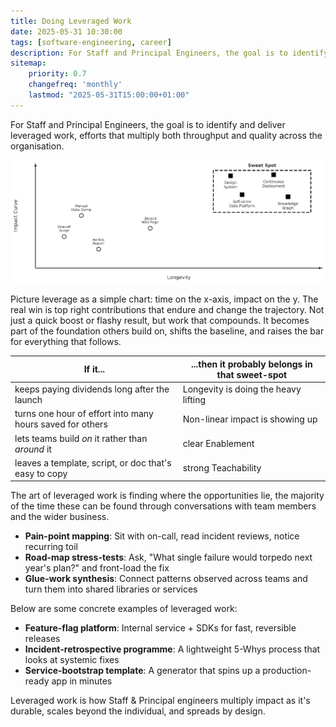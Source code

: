 ```yaml
---
title: Doing Leveraged Work
date: 2025-05-31 10:30:00
tags: [software-engineering, career]
description: For Staff and Principal Engineers, the goal is to identify and deliver leveraged work, efforts that multiply both throughput and quality across the organisation.
sitemap:
    priority: 0.7
    changefreq: 'monthly'
    lastmod: "2025-05-31T15:00:00+01:00"
---
```


For Staff and Principal Engineers, the goal is to identify and deliver leveraged work, efforts that multiply both throughput and quality across the organisation.

![Two-axis graph plotting impact and longevity in relation to Leveraged work](/assets/images/leveraged-work-chart.png)

Picture leverage as a simple chart: time on the x-axis, impact on the y. The real win is top right contributions that endure and change the trajectory. Not just a quick boost or flashy result, but work that compounds. It becomes part of the foundation others build on, shifts the baseline, and raises the bar for everything that follows.

| If it...                                                  | ...then it probably belongs in that sweet-spot |
|-----------------------------------------------------------|------------------------------------------------|
| keeps paying dividends long after the launch              | Longevity is doing the heavy lifting           |
| turns one hour of effort into many hours saved for others | Non-linear impact is showing up                |
| lets teams build *on* it rather than *around* it          | clear Enablement                               |
| leaves a template, script, or doc that's easy to copy     | strong Teachability                            |

The art of leveraged work is finding where the opportunities lie, the majority of the time these can be found through conversations with team members and the wider business. 

- **Pain-point mapping**: Sit with on-call, read incident reviews, notice recurring toil
- **Road-map stress-tests**: Ask, "What single failure would torpedo next year's plan?" and front-load the fix
- **Glue-work synthesis**: Connect patterns observed across teams and turn them into shared libraries or services

Below are some concrete examples of leveraged work:

- **Feature-flag platform**: Internal service + SDKs for fast, reversible releases
- **Incident-retrospective programme**: A lightweight 5-Whys process that looks at systemic fixes
- **Service-bootstrap template**: A generator that spins up a production-ready app in minutes

Leveraged work is how Staff & Principal engineers multiply impact as it's durable, scales beyond the individual, and spreads by design. 
